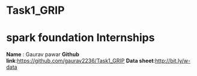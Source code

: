 # Task1_GRIP
# spark foundation Internships
**Name** : Gaurav pawar
**Github link**:https://github.com/gaurav2236/Task1_GRIP
**Data sheet**:http://bit.ly/w-data 
